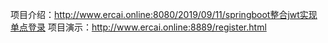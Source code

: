 项目介绍：http://www.ercai.online:8080/2019/09/11/springboot整合jwt实现单点登录
项目演示：http://www.ercai.online:8889/register.html